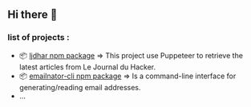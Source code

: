 ## Hi there 👋

### list of projects :
- 📦 [ljdhar npm package](https://github.com/ethicalhcb/ljdhar) => This project use Puppeteer to retrieve the latest articles from Le Journal du Hacker.
- 📦 [emailnator-cli npm package](https://github.com/ethicalhcb/emailnator-cli) => Is a command-line interface for generating/reading email addresses.
- ...


